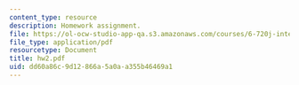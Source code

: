 ```yaml
---
content_type: resource
description: Homework assignment.
file: https://ol-ocw-studio-app-qa.s3.amazonaws.com/courses/6-720j-integrated-microelectronic-devices-spring-2007/dd60a86c9d12866a5a0aa355b46469a1_hw2.pdf
file_type: application/pdf
resourcetype: Document
title: hw2.pdf
uid: dd60a86c-9d12-866a-5a0a-a355b46469a1
---
```

